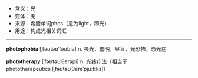 - <span class="definition">含义：光</span>
- <span class="definition">变体：无</span>
- <span class="definition">来源：希腊单词phos（意为light，即光）</span>
- <span class="definition">用途：构成光相关词汇</span>

---

<span class="vocabulary">**photophobia**</span> [ˌfəʊtəʊˈfəʊbiə] n. 畏光，羞明，昼盲，光恐怖，恐光症

<span class="vocabulary">**phototherapy**</span> [ˌfəʊtəʊˈθerəpi] n. 光线疗法（相当于phototherapeutics [ˌfəʊtəʊˌθerəˈpjuːtɪks]）
